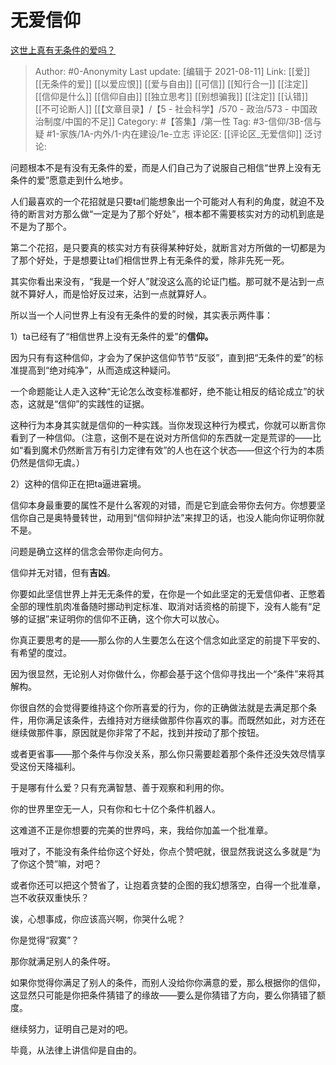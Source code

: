 # 无爱信仰
[这世上真有无条件的爱吗？](https://www.zhihu.com/question/434872187/answer/2052282718)

> Author: #0-Anonymity
> Last update: [编辑于 2021-08-11]
> Link: [[爱]] [[无条件的爱]] [[以爱应恨]] [[爱与自由]] [[可信]] [[知行合一]] [[注定]] [[信仰是什么]] [[信仰自由]] [[独立思考]] [[别想骗我]] [[注定]] [[认错]] [[不可论断人]] [[【文章目录】/【5 - 社会科学】/570 - 政治/573 - 中国政治制度/中国的不足]]
> Category: #【答集】/第一性
> Tag: #3-信仰/3B-信与疑 #1-家族/1A-内外/1-内在建设/1e-立志
> 评论区: [[评论区_无爱信仰]]
> 泛讨论:

问题根本不是有没有无条件的爱，而是人们自己为了说服自己相信“世界上没有无条件的爱”愿意走到什么地步。

人们最喜欢的一个花招就是只要ta们能想象出一个可能对人有利的角度，就迫不及待的断言对方那么做“一定是为了那个好处”，根本都不需要核实对方的动机到底是不是为了那个。

第二个花招，是只要真的核实对方有获得某种好处，就断言对方所做的一切都是为了那个好处，于是想要让ta们相信世界上有无条件的爱，除非先死一死。

其实你看出来没有，“我是一个好人”就没这么高的论证门槛。那可就不是沾到一点就不算好人，而是恰好反过来，沾到一点就算好人。

所以当一个人问世界上有没有无条件的爱的时候，其实表示两件事：

1）ta已经有了“相信世界上没有无条件的爱”的**信仰。**

因为只有有这种信仰，才会为了保护这信仰节节“反驳”，直到把“无条件的爱”的标准提高到“绝对纯净”，从而造成这种疑问。

一个命题能让人走入这种“无论怎么改变标准都好，绝不能让相反的结论成立”的状态，这就是“信仰”的实践性的证据。

这种行为本身其实就是信仰的一种实践。当你发现这种行为模式，你就可以断言你看到了一种信仰。（注意，这倒不是在说对方所信仰的东西就一定是荒谬的——比如“看到魔术仍然断言万有引力定律有效”的人也在这个状态——但这个行为的本质仍然是信仰无虞。）

2）这种的信仰正在把ta逼进窘境。

信仰本身最重要的属性不是什么客观的对错，而是它到底会带你去何方。你想要坚信你自己是奥特曼转世，动用到“信仰辩护法”来捍卫的话，也没人能向你证明你就不是。

问题是确立这样的信念会带你走向何方。

信仰并无对错，但有**吉凶**。

你要如此坚信世界上并无无条件的爱，在你是一个如此坚定的无爱信仰者、正憋着全部的理性肌肉准备随时挪动判定标准、取消对话资格的前提下，没有人能有“足够的证据”来证明你的信仰不正确，这个你大可以放心。

你真正要思考的是——那么你的人生要怎么在这个信念如此坚定的前提下平安的、有希望的度过。

因为很显然，无论别人对你做什么，你都会基于这个信仰寻找出一个“条件”来将其解构。

你很自然的会觉得要维持这个你所喜爱的行为，你的正确做法就是去满足那个条件，用你满足该条件，去维持对方继续做那件你喜欢的事。而既然如此，对方还在继续做那件事，原因就是你非常了不起，找到并按动了那个按钮。

或者更省事——那个条件与你没关系，那么你只需要趁着那个条件还没失效尽情享受这份天降福利。

于是哪有什么爱？只有充满智慧、善于观察和利用的你。

你的世界里空无一人，只有你和七十亿个条件机器人。

这难道不正是你想要的完美的世界吗，来，我给你加盖一个批准章。

哦对了，不能没有条件给你这个好处，你点个赞吧就，很显然我说这么多就是“为了你这个赞”嘛，对吧？

或者你还可以把这个赞省了，让抱着贪婪的企图的我幻想落空，白得一个批准章，岂不收获双重快乐？

诶，心想事成，你应该高兴啊，你哭什么呢？

你是觉得“寂寞”？

那你就满足别人的条件呀。

如果你觉得你满足了别人的条件，而别人没给你你满意的爱，那么根据你的信仰，这显然只可能是你把条件猜错了的缘故——要么是你猜错了方向，要么你猜错了额度。

继续努力，证明自己是对的吧。

毕竟，从法律上讲信仰是自由的。
